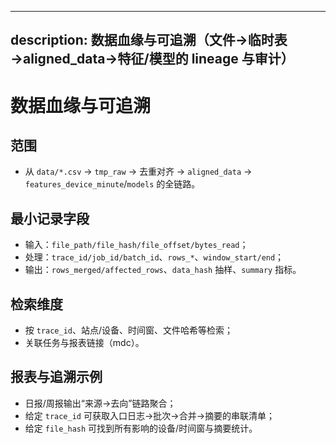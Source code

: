 ______________________________________________________________________

## description: 数据血缘与可追溯（文件→临时表→aligned_data→特征/模型的 lineage 与审计）

# 数据血缘与可追溯

## 范围

- 从 `data/*.csv` → `tmp_raw` → 去重对齐 → `aligned_data` → `features_device_minute`/`models` 的全链路。

## 最小记录字段

- 输入：`file_path/file_hash/file_offset/bytes_read`；
- 处理：`trace_id/job_id/batch_id`、`rows_*`、`window_start/end`；
- 输出：`rows_merged/affected_rows`、`data_hash` 抽样、`summary` 指标。

## 检索维度

- 按 `trace_id`、站点/设备、时间窗、文件哈希等检索；
- 关联任务与报表链接（mdc）。

## 报表与追溯示例

- 日报/周报输出“来源→去向”链路聚合；
- 给定 `trace_id` 可获取入口日志→批次→合并→摘要的串联清单；
- 给定 `file_hash` 可找到所有影响的设备/时间窗与摘要统计。
